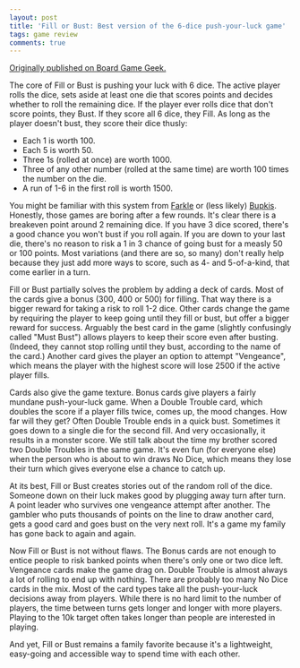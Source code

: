 ```yaml
---
layout: post
title: 'Fill or Bust: Best version of the 6-dice push-your-luck game'
tags: game review
comments: true
---
```


[Originally published on Board Game
Geek.](https://boardgamegeek.com/thread/2815909)


The core of Fill or Bust is pushing your luck with 6 dice. The active player rolls the dice, sets aside at least one die that scores points and decides whether to roll the remaining dice. If the player ever rolls dice that don't score points, they Bust. If they score all 6 dice, they Fill. As long as the player doesn't bust, they score their dice thusly:

* Each 1 is worth 100.
* Each 5 is worth 50.
* Three 1s (rolled at once) are worth 1000.
* Three of any other number (rolled at the same time) are worth 100 times the number on the die.
* A run of 1-6 in the first roll is worth 1500.

You might be familiar with this system from <a  href="https://boardgamegeek.com/boardgame/3181/farkle"   >Farkle</a> or (less likely) <a  href="https://boardgamegeek.com/boardgame/19221/bupkis"   >Bupkis</a>. Honestly, those games are boring after a few rounds. It's clear there is a breakeven point around 2 remaining dice. If you have 3 dice scored, there's a good chance you won't bust if you roll again. If you are down to your last die, there's no reason to risk a 1 in 3 chance of going bust for a measly 50 or 100 points. Most variations (and there are so, so many) don't really help because they just add more ways to score, such as 4- and 5-of-a-kind, that come earlier in a turn.

Fill or Bust partially solves the problem by adding a deck of cards. Most of the cards give a bonus (300, 400 or 500) for filling. That way there is a bigger reward for taking a risk to roll 1-2 dice. Other cards change the game by requiring the player to keep going until they fill or bust, but offer a bigger reward for success. Arguably the best card in the game (slightly confusingly called "Must Bust") allows players to keep their score even after busting. (Indeed, they cannot stop rolling until they bust, according to the name of the card.) Another card gives the player an option to attempt "Vengeance", which means the player with the highest score will lose 2500 if the active player fills.

Cards also give the game texture. Bonus cards give players a fairly mundane push-your-luck game. When a Double Trouble card, which doubles the score if a player fills twice, comes up, the mood changes. How far will they get? Often Double Trouble ends in a quick bust. Sometimes it goes down to a single die for the second fill. And very occasionally, it results in a monster score. We still talk about the time my brother scored two Double Troubles in the same game. It's even fun (for everyone else) when the person who is about to win draws No Dice, which means they lose their turn which gives everyone else a chance to catch up.

At its best, Fill or Bust creates stories out of the random roll of the dice. Someone down on their luck makes good by plugging away turn after turn. A point leader who survives one vengeance attempt after another. The gambler who puts thousands of points on the line to draw another card, gets a good card and goes bust on the very next roll. It's a game my family has gone back to again and again.

Now Fill or Bust is not without flaws. The Bonus cards are not enough to entice people to risk banked points when there's only one or two dice left. Vengeance cards make the game drag on. Double Trouble is almost always a lot of rolling to end up with nothing. There are probably too many No Dice cards in the mix. Most of the card types take all the push-your-luck decisions away from players. While there is no hard limit to the number of players, the time between turns gets longer and longer with more players. Playing to the 10k target often takes longer than people are interested in playing.

And yet, Fill or Bust remains a family favorite because it's a lightweight, easy-going and accessible way to spend time with each other.

